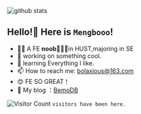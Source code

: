 <picture decoding="async" loading="lazy">
  <source media="(prefers-color-scheme: light)" srcset="https://pixel-profile.vercel.app/api/github-stats?username=mengbooo&theme=rainbow">
  <source media="(prefers-color-scheme: dark)" srcset="https://pixel-profile.vercel.app/api/github-stats?username=mengbooo&screen_effect=true&theme=road_trip">
  <img alt="github stats" src="https://pixel-profile.vercel.app/api/github-stats?username=dendoink&theme=summer">
</picture>

## Hello!🍟 Here is `Mengbooo`!
- 😶‍🌫️ A FE **noob**🍟🍟🍟in HUST,majoring in SE
- 🔭 working on something cool.
- 🌱 learning Everything I like.
- 📫 How to reach me: <a href='mailto:bolaxious@163.com'>bolaxious@163.com</a>
- 😍 FE SO GREAT！
- 🧣 My blog ：[BemoDB](https://mengbooo.github.io/BemoDB/)

![Visitor Count](https://profile-counter.glitch.me/Mengbooo/count.svg) `visitors have been here.`



